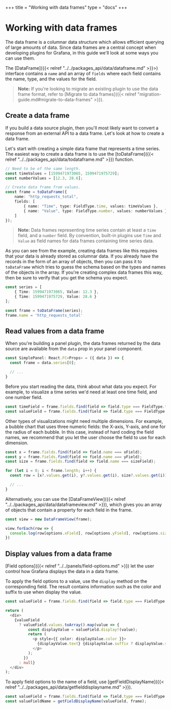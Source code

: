 +++
title = "Working with data frames"
type = "docs"
+++

# Working with data frames

The data frame is a columnar data structure which allows efficient querying of large amounts of data. Since data frames are a central concept when developing plugins for Grafana, in this guide we'll look at some ways you can use them.

The [DataFrame]({{< relref "../../packages_api/data/dataframe.md" >}}>) interface contains a `name` and an array of `fields` where each field contains the name, type, and the values for the field.

> **Note:** If you're looking to migrate an existing plugin to use the data frame format, refer to [Migrate to data frames]({{< relref "migration-guide.md#migrate-to-data-frames" >}}).

## Create a data frame

If you build a data source plugin, then you'll most likely want to convert a response from an external API to a data frame. Let's look at how to create a data frame.

Let's start with creating a simple data frame that represents a time series. The easiest way to create a data frame is to use the [toDataFrame]({{< relref "../../packages_api/data/todataframe.md" >}}) function.

```ts
// Need to be of the same length.
const timeValues = [1599471973065, 1599471975729];
const numberValues = [12.3, 28.6];

// Create data frame from values.
const frame = toDataFrame({
    name: "http_requests_total",
    fields: [
        { name: "Time", type: FieldType.time, values: timeValues },
        { name: "Value", type: FieldType.number, values: numberValues }
    ]
});
```

> **Note:** Data frames representing time series contain at least a `time` field, and a `number` field. By convention, built-in plugins use `Time` and `Value` as field names for data frames containing time series data.

As you can see from the example, creating data frames like this requires that your data is already stored as columnar data. If you already have the records in the form of an array of objects, then you can pass it to `toDataFrame` which tries to guess the schema based on the types and names of the objects in the array. If you're creating complex data frames this way, then be sure to verify that you get the schema you expect.

```ts
const series = [
    { Time: 1599471973065, Value: 12.3 },
    { Time: 1599471975729, Value: 28.6 }
];

const frame = toDataFrame(series);
frame.name = 'http_requests_total'
```

## Read values from a data frame

When you're building a panel plugin, the data frames returned by the data source are available from the `data` prop in your panel component.

```ts
const SimplePanel: React.FC<Props> = ({ data }) => {
  const frame = data.series[0];

  // ...
}
```

Before you start reading the data, think about what data you expect. For example, to visualize a time series we'd need at least one time field, and one number field.

```ts
const timeField = frame.fields.find(field => field.type === FieldType.time);
const valueField = frame.fields.find(field => field.type === FieldType.number);
```

Other types of visualizations might need multiple dimensions. For example, a bubble chart that uses three numeric fields: the X-axis, Y-axis, and one for the radius of each bubble. In this case, instead of hard coding the field names, we recommend that you let the user choose the field to use for each dimension.

```ts
const x = frame.fields.find(field => field.name === xField);
const y = frame.fields.find(field => field.name === yField);
const size = frame.fields.find(field => field.name === sizeField);

for (let i = 0; i < frame.length; i++) {
  const row = [x?.values.get(i), y?.values.get(i), size?.values.get(i)];

  // ...
}
```

Alternatively, you can use the [DataFrameView]({{< relref "../../packages_api/data/dataframeview.md" >}}), which gives you an array of objects that contain a property for each field in the frame.

```ts
const view = new DataFrameView(frame);

view.forEach(row => {
  console.log(row[options.xField], row[options.yField], row[options.sizeField]);
})
```

## Display values from a data frame

[Field options]({{< relref "../../panels/field-options.md" >}}) let the user control how Grafana displays the data in a data frame.

To apply the field options to a value, use the `display` method on the corresponding field. The result contains information such as the color and suffix to use when display the value.

```ts
const valueField = frame.fields.find(field => field.type === FieldType.number);

return (
  <div>
    {valueField
      ? valueField.values.toArray().map(value => {
          const displayValue = valueField.display!(value);
          return (
            <p style={{ color: displayValue.color }}>
              {displayValue.text} {displayValue.suffix ? displayValue.suffix : ''}
            </p>
          );
        })
      : null}
  </div>
);
```

To apply field options to the name of a field, use [getFieldDisplayName]({{< relref "../../packages_api/data/getfielddisplayname.md" >}}).

```ts
const valueField = frame.fields.find(field => field.type === FieldType.number);
const valueFieldName = getFieldDisplayName(valueField, frame);
```

